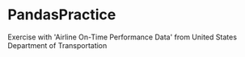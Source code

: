 # PandasPractice
Exercise with 'Airline On-Time Performance Data' from United States Department of Transportation
